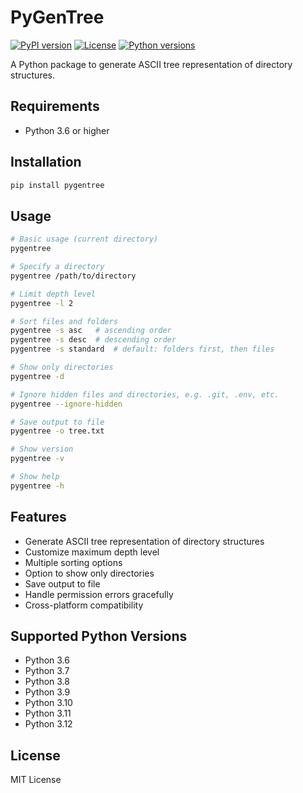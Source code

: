 # PyGenTree

[![PyPI version](https://img.shields.io/pypi/v/pygentree.svg?style=for-the-badge)](https://pypi.org/project/pygentree/)
[![License](https://img.shields.io/pypi/l/pygentree.svg?style=for-the-badge)](https://github.com/taeefnajib/pygentree/blob/main/LICENSE)
[![Python versions](https://img.shields.io/pypi/pyversions/pygentree.svg?style=for-the-badge)](https://pypi.org/project/pygentree/)

A Python package to generate ASCII tree representation of directory structures.

## Requirements

- Python 3.6 or higher

## Installation

```bash
pip install pygentree
```

## Usage

```bash
# Basic usage (current directory)
pygentree

# Specify a directory
pygentree /path/to/directory

# Limit depth level
pygentree -l 2

# Sort files and folders
pygentree -s asc   # ascending order
pygentree -s desc  # descending order
pygentree -s standard  # default: folders first, then files

# Show only directories
pygentree -d

# Ignore hidden files and directories, e.g. .git, .env, etc.
pygentree --ignore-hidden

# Save output to file
pygentree -o tree.txt

# Show version
pygentree -v

# Show help
pygentree -h
```

## Features

- Generate ASCII tree representation of directory structures
- Customize maximum depth level
- Multiple sorting options
- Option to show only directories
- Save output to file
- Handle permission errors gracefully
- Cross-platform compatibility

## Supported Python Versions

- Python 3.6
- Python 3.7
- Python 3.8
- Python 3.9
- Python 3.10
- Python 3.11
- Python 3.12

## License

MIT License
